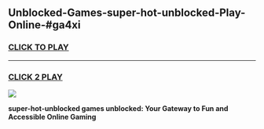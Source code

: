 
## Unblocked-Games-super-hot-unblocked-Play-Online-#ga4xi
<h3>
<a href="https://premium.freeplayer.one?title=super-hot-unblocked&ref=27F">CLICK TO PLAY</a></h3>
<hr>

<h3>
<a href="https://premium.freeplayer.one?title=super-hot-unblocked&ref=27F">CLICK 2 PLAY</a>
  
</h3>

<a href="https://premium.freeplayer.one?title=super-hot-unblocked&ref=27F"><img src="https://clearcache.store/games.png"></a>


**super-hot-unblocked games unblocked: Your Gateway to Fun and Accessible Online Gaming**
